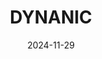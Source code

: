 ---  
layout: startup_page  
title: "DYNANIC"  
id: "dynanic.com"  
permalink: "/dynanicdynanic.com11292024/"  
website: "https://dyna-nic.com/"  
funding_round: "Pre-Seed"  
funding_amount: "€550K"  
investors: "Tensor Ventures, Angel investors from Dell, AMD, Intel, and Hewlett Packard Enterprise"  
about: "DYNANIC is a Czech startup developing innovative technology that optimizes the use of programmable chips, boosting their throughput and simplifying their integration into high-performance applications. Their technology allows customers to customize chipsets, addressing the complex programming challenges of programmable gate chips. This has led to licensing and adoption by major FPGA chip manufacturers and use by companies like Kakao Corp and Kaloom Networks."  
markets: "Semiconductors, Hardware, Data Centers, IT Services and IT Consulting"  
hq: "Brno, South Moravian Region, Czech Republic"  
founded_year: "2021"  
linkedin: "https://www.linkedin.com/company/dynanic"  
twitter: ""  
instagram: ""  
facebook: ""  
crunchbase: ""  
pitchbook: ""  

date_display: "29-Nov-2024"  
date: "2024-11-29"

# SEO Optimization  
meta_title: "DYNANIC - Pre-Seed Funding (€550K)"  
meta_description: "DYNANIC, DYNANIC is a Czech startup developing innovative technology that optimizes the use of programmable chips, boosting their throughput and simplifying th..."  
meta_keywords: "DYNANIC, Semiconductors, Hardware, Data Centers, IT Services and IT Consulting, Pre-Seed funding"  
canonical_url: "https://startup.projectstartups.com/dynanicdynanic.com11292024/"  
---
